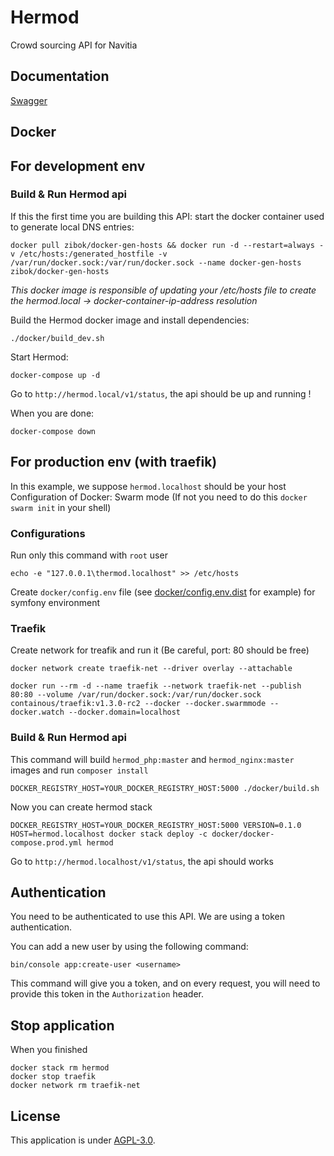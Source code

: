# Hermod
Crowd sourcing API for Navitia

## Documentation

[Swagger](http://petstore.swagger.io/?url=https://raw.githubusercontent.com/CanalTP/Hermod/master/swagger-spec.yaml)

## Docker

## For development env

### Build & Run Hermod api

If this the first time you are building this API:
start the docker container used to generate local DNS entries:
```
docker pull zibok/docker-gen-hosts && docker run -d --restart=always -v /etc/hosts:/generated_hostfile -v /var/run/docker.sock:/var/run/docker.sock --name docker-gen-hosts zibok/docker-gen-hosts
```

*This docker image is responsible of updating your /etc/hosts file to create the hermod.local -> docker-container-ip-address resolution*

Build the Hermod docker image and install dependencies:
```
./docker/build_dev.sh
```

Start Hermod:
```
docker-compose up -d
```

Go to `http://hermod.local/v1/status`, the api should be up and running !

When you are done:
```
docker-compose down
```

## For production env (with traefik)

In this example, we suppose `hermod.localhost` should be your host
Configuration of Docker: Swarm mode (If not you need to do this `docker swarm init` in your shell)

### Configurations

Run only this command with `root` user
```
echo -e "127.0.0.1\thermod.localhost" >> /etc/hosts
```

Create `docker/config.env` file (see [docker/config.env.dist](docker/config.env.dist) for example) for symfony environment

### Traefik

Create network for treafik and run it (Be careful, port: 80 should be free)

```
docker network create traefik-net --driver overlay --attachable
```

```
docker run --rm -d --name traefik --network traefik-net --publish 80:80 --volume /var/run/docker.sock:/var/run/docker.sock containous/traefik:v1.3.0-rc2 --docker --docker.swarmmode --docker.watch --docker.domain=localhost
```

### Build & Run Hermod api

This command will build `hermod_php:master` and `hermod_nginx:master` images and run `composer install`
```
DOCKER_REGISTRY_HOST=YOUR_DOCKER_REGISTRY_HOST:5000 ./docker/build.sh
```

Now you can create hermod stack
```
DOCKER_REGISTRY_HOST=YOUR_DOCKER_REGISTRY_HOST:5000 VERSION=0.1.0 HOST=hermod.localhost docker stack deploy -c docker/docker-compose.prod.yml hermod
```

Go to `http://hermod.localhost/v1/status`, the api should works

## Authentication

You need to be authenticated to use this API. We are using a token authentication.

You can add a new user by using the following command:

```
bin/console app:create-user <username>
```

This command will give you a token, and on every request, you will need to provide this token in the `Authorization` header.

## Stop application

When you finished
```
docker stack rm hermod
docker stop traefik
docker network rm traefik-net
```

## License

This application is under [AGPL-3.0](LICENSE).
